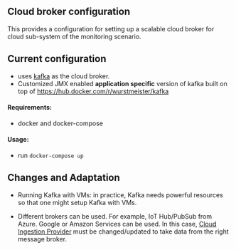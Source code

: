 ## Cloud broker configuration

This provides a configuration for setting up a scalable cloud broker for cloud sub-system of the monitoring scenario.

## Current configuration

* uses [kafka](https://kafka.apache.org) as the cloud broker.
* Customized JMX enabled **application specific** version of kafka built on top of https://hub.docker.com/r/wurstmeister/kafka

#### Requirements:
* docker and docker-compose

#### Usage:
* run `docker-compose up`

## Changes and Adaptation

* Running Kafka with VMs: in practice, Kafka needs powerful resources so that one might setup Kafka with VMs. 

* Different brokers can be used. For example, IoT Hub/PubSub from Azure. Google or Amazon Services can be used. In this case, [Cloud Ingestion Provider](../CloudIngestorProvider) must be changed/updated to take data from the right message broker.
